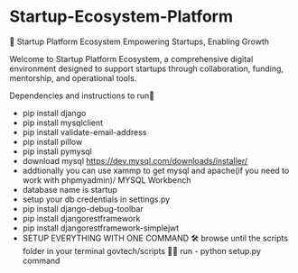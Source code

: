 # Startup-Ecosystem-Platform
🚀 Startup Platform Ecosystem
Empowering Startups, Enabling Growth

Welcome to Startup Platform Ecosystem, a comprehensive digital environment designed to support startups through collaboration, funding, mentorship, and operational tools.

Dependencies and instructions to run📝
-  pip install django
-  pip install mysqlclient
-  pip install validate-email-address
-  pip install pillow
-  pip install pymysql
-  download mysql https://dev.mysql.com/downloads/installer/
-  addtionally you can use xammp to get mysql and apache(if you need to work with phpmyadmin)/ MYSQL Workbench
-  database name is startup
-  setup your db credentials in settings.py
-  pip install django-debug-toolbar
-  pip install djangorestframework
-  pip install djangorestframework-simplejwt
-  SETUP EVERYTHING WITH ONE COMMAND
    🛠️ browse until the scripts folder in your terminal govtech/scripts
    🧑‍💻 run - python setup.py command





    
